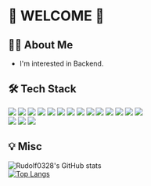 # 🐸 WELCOME 🐸
## 👩‍💻 About Me
- I'm interested in Backend.
## 🛠 Tech Stack
<div>
  <img src="https://img.shields.io/badge/Python-3776AB?style=flat-square&logo=python&logoColor=white" />
  <img src="https://img.shields.io/badge/Java-007396?style=flat-square&logo=java&logoColor=white" />
  <img src="https://img.shields.io/badge/JavaScript-F7DF1E?style=flat-square&logo=javascript&logoColor=white" />
  <img src="https://img.shields.io/badge/C-A8B9CC?style=flat-square&logo=c&logoColor=white" />
  <img src="https://img.shields.io/badge/C++-00599C?style=flat-square&logo=c%2B%2B&logoColor=white" />
  <img src="https://img.shields.io/badge/HTML-E34F26?style=flat-square&logo=html5&logoColor=white" />
  <img src="https://img.shields.io/badge/Css-1572B6?style=flat-square&logo=css3&logoColor=white" />
  <img src="https://img.shields.io/badge/React-61DAFB?style=flat-square&logo=react&logoColor=white" />
<!--   <img src="https://img.shields.io/badge/ReactNative-F7DF1E?style=flat-square&logo=javascript&logoColor=white" /> -->
  <img src="https://img.shields.io/badge/AndroidStudio-3DDC84?style=flat-square&logo=androidstudio&logoColor=white" />
  <img src="https://img.shields.io/badge/Node.js-339933?style=flat-square&logo=node.js&logoColor=white" />
  <img src="https://img.shields.io/badge/MongoDB-47A248?style=flat-square&logo=mongodb&logoColor=white" />
  <img src="https://img.shields.io/badge/MySQL-4479A1?style=flat-square&logo=mysql&logoColor=white" />
  <img src="https://img.shields.io/badge/Amazon AWS-232F3E?style=flat-square&logo=Amazon%20AWS&logoColor=white" />
  <img src="https://img.shields.io/badge/npm-CB3837?style=flat-square&logo=npm&logoColor=white" />
</div>
<div>
  <img src="https://img.shields.io/badge/Git-F05032?style=flat-square&logo=git&logoColor=white" />
  <img src="https://img.shields.io/badge/GitHub-181717?style=flat-square&logo=github&logoColor=white" />
  <img src="https://img.shields.io/badge/Notion-000000?style=flat-square&logo=notion&logoColor=white" />
</div>

## 💡 Misc
![Rudolf0328's GitHub stats](https://github-readme-stats.vercel.app/api?username=Rudolf0328&show_icons=true&theme=radical)  
[![Top Langs](https://github-readme-stats.vercel.app/api/top-langs/?username=Rudolf0328&layout=compact&theme=dark)](https://github.com/anuraghazra/github-readme-stats)
<!-- [![Solved.ac Rudolf0328](http://mazassumnida.wtf/api/v2/generate_badge?boj=ck07160)](https://solved.ac/ck07160) -->
